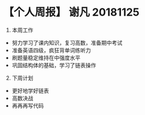 # 【个人周报】 谢凡 20181125

1. 本周工作
- 努力学习了课内知识，复习高数，准备期中考试
- 准备英语四级，疯狂背单词练听力
- 刷题量稳定维持在中强度水平
- 巩固结构体的基础，学习了链表操作
2. 下周计划
- 更好地学好链表
- 高数决战
- 再再再写代码
